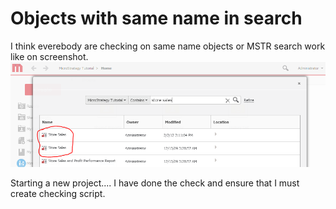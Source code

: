 # Objects with same name in search

I think everebody are checking on same name objects or MSTR search work like on screenshot.
![Same name](https://github.com/svbmicro/SameNameInSearch/blob/master/Samename.PNG)

Starting a new project.... I have done the check and ensure that I must create checking script.  





